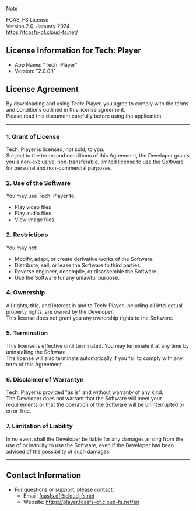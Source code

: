 > [!NOTE]
> FCAS_FS License <br/>
> Version 2.0, January 2024 <br/>
> https://fcasfs-of.cloud-fs.net/


## License Information for Tech: Player 
* App Name: "Tech: Player" 
* Version: "2.0.0.1"

## License Agreement 
By downloading and using Tech: Player, you agree to comply with the terms and conditions outlined in this license agreement. <br/> Please read this document carefully before using the application.

---
### 1. Grant of License
Tech: Player is licensed, not sold, to you. <br/> Subject to the terms and conditions of this Agreement, the Developer grants you a non-exclusive, non-transferable, limited license to use the Software for personal and non-commercial purposes.

### 2. Use of the Software
 You may use Tech: Player to:
  * Play video files
  * Play audio files
  * View image files

### 2. Restrictions
 You may not:
   -  Modify, adapt, or create derivative works of the Software.
   -  Distribute, sell, or lease the Software to third parties.
   -  Reverse engineer, decompile, or disassemble the Software.
   -  Use the Software for any unlawful purpose.

### 4. Ownership
All rights, title, and interest in and to Tech: Player, including all intellectual property rights, are owned by the Developer. <br/> This license does not grant you any ownership rights to the Software.

### 5. Termination
This license is effective until terminated. You may terminate it at any time by uninstalling the Software. <br/> The license will also terminate automatically if you fail to comply with any term of this Agreement.

### 6. Disclaimer of Warrantyn
Tech: Player is provided "as is" and without warranty of any kind. <br/> The Developer does not warrant that the Software will meet your requirements or that the operation of the Software will be uninterrupted or error-free.

### 7. Limitation of Liability
In no event shall the Developer be liable for any damages arising from the use of or inability to use the Software, even if the Developer has been advised of the possibility of such damages.

---

## Contact Information 
  - For questions or support, please contact:
      * Email: fcasfs.of@cloud-fs.net
      * Website: https://player.fcasfs-of.cloud-fs.net/en




